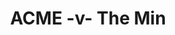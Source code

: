 ---
year: "2002"
serialNumber: "0269" 
game: "ACME"
title: "ACME -v- The Min"
gameLocation: ""
gameDate: ""
result: ""
resultType: ""
type: "game"
---